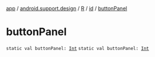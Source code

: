 [app](../../../index.md) / [android.support.design](../../index.md) / [R](../index.md) / [id](index.md) / [buttonPanel](./button-panel.md)

# buttonPanel

`static val buttonPanel: `[`Int`](https://kotlinlang.org/api/latest/jvm/stdlib/kotlin/-int/index.html)
`static val buttonPanel: `[`Int`](https://kotlinlang.org/api/latest/jvm/stdlib/kotlin/-int/index.html)